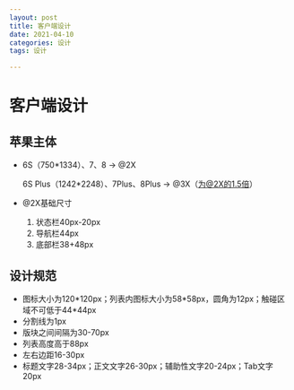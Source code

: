 ```yaml
---
layout: post
title: 客户端设计
date: 2021-04-10
categories: 设计
tags: 设计

---
```


# 客户端设计

## 苹果主体

- 6S（750*1334）、7、8 -> @2X

  6S Plus（1242*2248）、7Plus、8Plus -> @3X（为@2X的1.5倍）

- @2X基础尺寸
  1. 状态栏40px-20px
  2. 导航栏44px
  3. 底部栏38+48px

## 设计规范

- 图标大小为120\*120px；列表内图标大小为58\*58px，圆角为12px；触碰区域不可低于44\*44px
- 分割线为1px
- 版块之间间隔为30-70px
- 列表高度高于88px
- 左右边距16-30px
- 标题文字28-34px；正文文字26-30px；辅助性文字20-24px；Tab文字20px

